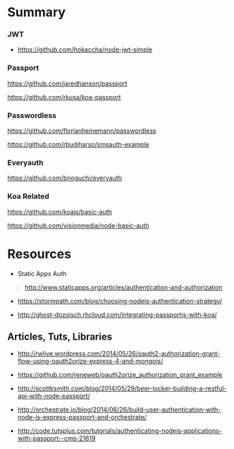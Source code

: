 # Summary

### JWT

* https://github.com/hokaccha/node-jwt-simple

### Passport

https://github.com/jaredhanson/passport

https://github.com/rkusa/koa-passport


### Passwordless

https://github.com/florianheinemann/passwordless

https://github.com/rbudiharso/smsauth-example


### Everyauth

https://github.com/bnoguchi/everyauth


### Koa Related

https://github.com/koajs/basic-auth

https://github.com/visionmedia/node-basic-auth


# Resources

* Static Apps Auth

> http://www.staticapps.org/articles/authentication-and-authorization

* https://stormpath.com/blog/choosing-nodejs-authentication-strategy/

* http://ghost-dozoisch.rhcloud.com/integrating-passportjs-with-koa/


## Articles, Tuts, Libraries

* http://rwlive.wordpress.com/2014/05/26/oauth2-authorization-grant-flow-using-oauth2orize-express-4-and-mongojs/

* https://github.com/reneweb/oauth2orize_authorization_grant_example

* http://scottksmith.com/blog/2014/05/29/beer-locker-building-a-restful-api-with-node-passport/

* http://orchestrate.io/blog/2014/06/26/build-user-authentication-with-node-js-express-passport-and-orchestrate/

* http://code.tutsplus.com/tutorials/authenticating-nodejs-applications-with-passport--cms-21619

